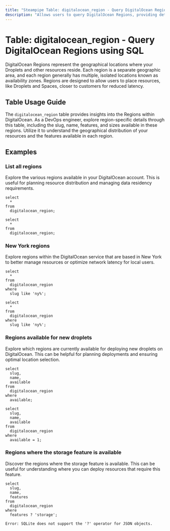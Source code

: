 ```yaml
---
title: "Steampipe Table: digitalocean_region - Query DigitalOcean Regions using SQL"
description: "Allows users to query DigitalOcean Regions, providing details such as slug, name, features, and sizes available in these regions."
---
```


# Table: digitalocean_region - Query DigitalOcean Regions using SQL

DigitalOcean Regions represent the geographical locations where your Droplets and other resources reside. Each region is a separate geographic area, and each region generally has multiple, isolated locations known as availability zones. Regions are designed to allow users to place resources, like Droplets and Spaces, closer to customers for reduced latency.

## Table Usage Guide

The `digitalocean_region` table provides insights into the Regions within DigitalOcean. As a DevOps engineer, explore region-specific details through this table, including the slug, name, features, and sizes available in these regions. Utilize it to understand the geographical distribution of your resources and the features available in each region.

## Examples

### List all regions
Explore the various regions available in your DigitalOcean account. This is useful for planning resource distribution and managing data residency requirements.

```sql+postgres
select
  *
from
  digitalocean_region;
```

```sql+sqlite
select
  *
from
  digitalocean_region;
```

### New York regions
Explore regions within the DigitalOcean service that are based in New York to better manage resources or optimize network latency for local users.

```sql+postgres
select
  *
from
  digitalocean_region
where
  slug like 'ny%';
```

```sql+sqlite
select
  *
from
  digitalocean_region
where
  slug like 'ny%';
```

### Regions available for new droplets
Explore which regions are currently available for deploying new droplets on DigitalOcean. This can be helpful for planning deployments and ensuring optimal location selection.

```sql+postgres
select
  slug,
  name,
  available
from
  digitalocean_region
where
  available;
```

```sql+sqlite
select
  slug,
  name,
  available
from
  digitalocean_region
where
  available = 1;
```

### Regions where the storage feature is available
Discover the regions where the storage feature is available. This can be useful for understanding where you can deploy resources that require this feature.

```sql+postgres
select
  slug,
  name,
  features
from
  digitalocean_region
where
  features ? 'storage';
```

```sql+sqlite
Error: SQLite does not support the '?' operator for JSON objects.
```